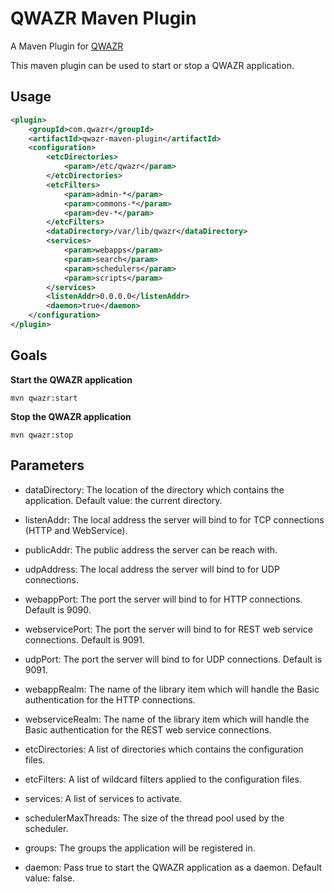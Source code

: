 QWAZR Maven Plugin
==================

A Maven Plugin for [QWAZR](https://www.qwazr.com)

This maven plugin can be used to start or stop a QWAZR application.

Usage
-----

```xml
<plugin>
    <groupId>com.qwazr</groupId>
    <artifactId>qwazr-maven-plugin</artifactId>
    <configuration>
        <etcDirectories>
            <param>/etc/qwazr</param>
        </etcDirectories>
        <etcFilters>
            <param>admin-*</param>
            <param>commons-*</param>
            <param>dev-*</param>
        </etcFilters>
        <dataDirectory>/var/lib/qwazr</dataDirectory>
        <services>
            <param>webapps</param>
            <param>search</param>
            <param>schedulers</param>
            <param>scripts</param>
        </services>
        <listenAddr>0.0.0.0</listenAddr>
        <daemon>true</daemon>
    </configuration>
</plugin>
```

Goals
-----

**Start the QWAZR application**

    mvn qwazr:start

**Stop the QWAZR application**

    mvn qwazr:stop

Parameters
----------

* dataDirectory:
The location of the directory which contains the application.
Default value: the current directory.

* listenAddr:
The local address the server will bind to for TCP connections (HTTP and WebService).

* publicAddr:
The public address the server can be reach with.

* udpAddress:
The local address the server will bind to for UDP connections.

* webappPort:
 The port the server will bind to for HTTP connections. Default is 9090.

* webservicePort:
The port the server will bind to for REST web service connections. Default is 9091.

* udpPort:
The port the server will bind to for UDP connections. Default is 9091.

* webappRealm:
The name of the library item which will handle the Basic authentication for the HTTP connections.

* webserviceRealm:
The name of the library item which will handle the Basic authentication for the REST web service connections.

* etcDirectories:
A list of directories which contains the configuration files.

* etcFilters:
A list of wildcard filters applied to the configuration files.

* services:
A list of services to activate.

* schedulerMaxThreads:
The size of the thread pool used by the scheduler.

* groups:
The groups the application will be registered in.

* daemon:
Pass true to start the QWAZR application as a daemon.
Default value: false.